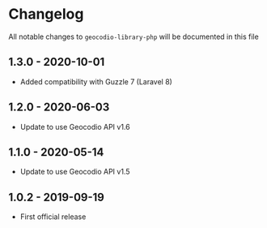 # Changelog

All notable changes to `geocodio-library-php` will be documented in this file

## 1.3.0 - 2020-10-01

- Added compatibility with Guzzle 7 (Laravel 8)

## 1.2.0 - 2020-06-03

- Update to use Geocodio API v1.6

## 1.1.0 - 2020-05-14

- Update to use Geocodio API v1.5

## 1.0.2 - 2019-09-19

- First official release
